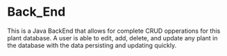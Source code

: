 # Back_End

This is a Java BackEnd that allows for complete CRUD opperations for this plant database. A user is able to edit, add, delete, and update any plant in the database with the data persisting and updating quickly.
